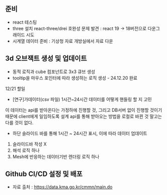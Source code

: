 ## 준비

- react 테스팅
- three 설치
  react-three/drei 호완성 문제 발견 : react 19 -> 18버전으로 다운그래이드 시도
- 시계열 데이터 준비 : 기상청 자료 개방실에서 자료 다운

## 3d 오브잭트 생성 및 업데이트

- 동적 로직과 cube 컴포넌트로 3x3 큐브 생성
- tooltip을 마우스 포인터에 따라 생성하는 로직 생성 - 24.12.20 완료

12/21 할일

- [연구]가데이터(csv 파일) 1시간~24시간 데이터를 어떻게 핸들링 할 지 고민

이 데이터는 api를 받아온다는 가정하에 진행할 것, 그리고 DB서버 없이 진행할 것이기 때문에 client에게 일임하도록 설계
api를 통해 받아오는 방법을 로컬로 바뀐 것 말고는 다를 것이 없다.

- 하단 슬라이드 바를 통해 1시간 ~ 24시간 표시, 이에 따라 데이터 업데이트

1. 슬라이드바 작성 X
2. 해석 로직 하나
3. Mesh에 반응하는 데이터기반 렌더링 로직 하나

## Github CI/CD 설정 및 배포

- 자료 출처 : https://data.kma.go.kr/cmmn/main.do
